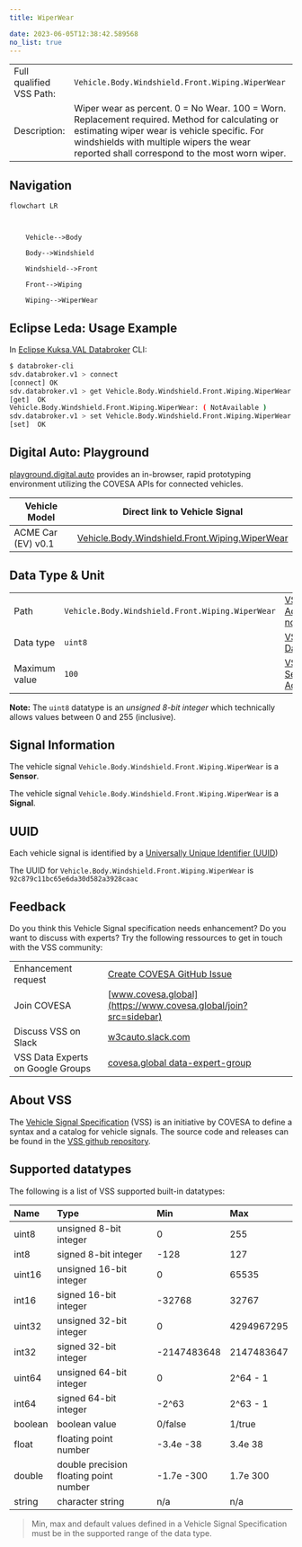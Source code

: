 ```yaml
---
title: WiperWear

date: 2023-06-05T12:38:42.589568
no_list: true
---
```



| | |
|---|---|
| Full qualified VSS Path: | `Vehicle.Body.Windshield.Front.Wiping.WiperWear` |
| Description: | Wiper wear as percent. 0 = No Wear. 100 = Worn. Replacement required. Method for calculating or estimating wiper wear is vehicle specific. For windshields with multiple wipers the wear reported shall correspond to the most worn wiper. |

## Navigation

```mermaid
flowchart LR



    Vehicle-->Body

    Body-->Windshield

    Windshield-->Front

    Front-->Wiping

    Wiping-->WiperWear

```

## Eclipse Leda: Usage Example

In [Eclipse Kuksa.VAL Databroker](https://github.com/eclipse/kuksa.val/tree/master/kuksa_databroker) CLI:



```bash
$ databroker-cli
sdv.databroker.v1 > connect
[connect] OK
sdv.databroker.v1 > get Vehicle.Body.Windshield.Front.Wiping.WiperWear
[get]  OK
Vehicle.Body.Windshield.Front.Wiping.WiperWear: ( NotAvailable )
sdv.databroker.v1 > set Vehicle.Body.Windshield.Front.Wiping.WiperWear 0
[set]  OK
```

## Digital Auto: Playground

[playground.digital.auto](http://digital.auto) provides an in-browser, rapid prototyping environment utilizing the COVESA APIs for connected vehicles. 

| Vehicle Model | Direct link to Vehicle Signal |
|---|---|
| ACME Car (EV) v0.1 | [Vehicle.Body.Windshield.Front.Wiping.WiperWear](https://digitalauto.netlify.app/model/STLWzk1WyqVVLbfymb4f/cvi/list/Vehicle.Body.Windshield.Front.Wiping.WiperWear/) |

## Data Type & Unit

| | | |
|---|---|---|
| Path | `Vehicle.Body.Windshield.Front.Wiping.WiperWear` | [VSS: Addressing nodes](https://covesa.github.io/vehicle_signal_specification/rule_set/basics/) |
| Data type | `uint8` | [VSS: Datatypes](https://covesa.github.io/vehicle_signal_specification/rule_set/data_entry/data_types/) |
| Maximum value | `100` | [VSS: Sensors & Actuators](https://covesa.github.io/vehicle_signal_specification/rule_set/data_entry/sensor_actuator/) |

**Note:** The `uint8` datatype is an *unsigned 8-bit integer* which technically allows values between 0 and 255 (inclusive).













## Signal Information





The vehicle signal `Vehicle.Body.Windshield.Front.Wiping.WiperWear` is a **Sensor**.

The vehicle signal `Vehicle.Body.Windshield.Front.Wiping.WiperWear` is a **Signal**.



## UUID

Each vehicle signal is identified by a [Universally Unique Identifier (UUID](https://en.wikipedia.org/wiki/Universally_unique_identifier))

The UUID for `Vehicle.Body.Windshield.Front.Wiping.WiperWear` is `92c879c11bc65e6da30d582a3928caac`


## Feedback

Do you think this Vehicle Signal specification needs enhancement? Do you want to discuss with experts? Try the following ressources to get in touch with the VSS community:

| | |
|---|---|
| Enhancement request | [Create COVESA GitHub Issue](https://github.com/COVESA/vehicle_signal_specification/issues/new?body=Please+describe+your+feedback&title=Signal+feedback+Vehicle.Body.Windshield.Front.Wiping.WiperWear) |
| Join COVESA | [www.covesa.global](https://www.covesa.global/join?src=sidebar) |
| Discuss VSS on Slack | [w3cauto.slack.com](http://w3cauto.slack.com/) |
| VSS Data Experts on Google Groups | [covesa.global data-expert-group](https://groups.google.com/a/covesa.global/g/data-expert-group) |

## About VSS

The [Vehicle Signal Specification](https://covesa.github.io/vehicle_signal_specification/) (VSS)
is an initiative by COVESA to define a syntax and a catalog for vehicle signals.
The source code and releases can be found in the [VSS github repository](https://github.com/COVESA/vehicle_signal_specification).

## Supported datatypes

The following is a list of VSS supported built-in datatypes:

Name       | Type                       | Min  | Max
:----------|:---------------------------|:-----|:---
uint8      | unsigned 8-bit integer     | 0    | 255
int8       | signed 8-bit integer       | -128 | 127
uint16     | unsigned 16-bit integer    |  0   | 65535
int16      | signed 16-bit integer      | -32768 | 32767
uint32     | unsigned 32-bit integer    | 0 | 4294967295
int32      | signed 32-bit integer      | -2147483648 | 2147483647
uint64     | unsigned 64-bit integer    | 0    | 2^64 - 1
int64      | signed 64-bit integer      | -2^63 | 2^63 - 1
boolean    | boolean value              | 0/false | 1/true
float      | floating point number      | -3.4e -38 | 3.4e 38
double     | double precision floating point number | -1.7e -300 | 1.7e 300
string     | character string           | n/a  | n/a

> Min, max and default values defined in a Vehicle Signal Specification must be in the supported range of the data type.
